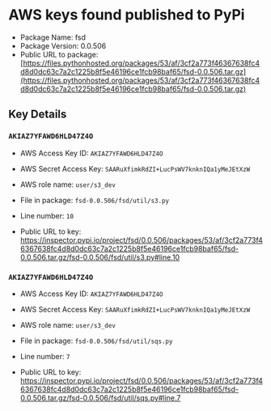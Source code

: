 # AWS keys found published to PyPi

* Package Name: fsd
* Package Version: 0.0.506
* Public URL to package: [https://files.pythonhosted.org/packages/53/af/3cf2a773f46367638fc4d8d0dc63c7a2c1225b8f5e46196ce1fcb98baf65/fsd-0.0.506.tar.gz](https://files.pythonhosted.org/packages/53/af/3cf2a773f46367638fc4d8d0dc63c7a2c1225b8f5e46196ce1fcb98baf65/fsd-0.0.506.tar.gz)

## Key Details

### `AKIAZ7YFAWD6HLD47Z4O`

* AWS Access Key ID: `AKIAZ7YFAWD6HLD47Z4O`
* AWS Secret Access Key: `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` 
* AWS role name: `user/s3_dev`
* File in package: `fsd-0.0.506/fsd/util/s3.py`
* Line number: `10`

* Public URL to key: https://inspector.pypi.io/project/fsd/0.0.506/packages/53/af/3cf2a773f46367638fc4d8d0dc63c7a2c1225b8f5e46196ce1fcb98baf65/fsd-0.0.506.tar.gz/fsd-0.0.506/fsd/util/s3.py#line.10



### `AKIAZ7YFAWD6HLD47Z4O`

* AWS Access Key ID: `AKIAZ7YFAWD6HLD47Z4O`
* AWS Secret Access Key: `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` 
* AWS role name: `user/s3_dev`
* File in package: `fsd-0.0.506/fsd/util/sqs.py`
* Line number: `7`

* Public URL to key: https://inspector.pypi.io/project/fsd/0.0.506/packages/53/af/3cf2a773f46367638fc4d8d0dc63c7a2c1225b8f5e46196ce1fcb98baf65/fsd-0.0.506.tar.gz/fsd-0.0.506/fsd/util/sqs.py#line.7


